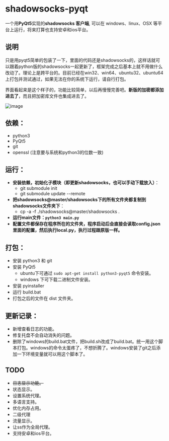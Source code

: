# shadowsocks-pyqt
一个用**PyQt5**实现的**shadowsocks 客户端**, 可以在 windows、linux、OSX 等平台上运行，将来打算也支持安卓和ios平台。

## 说明
只是用pyqt5简单的包装了一下，里面的代码还是shadowsocks的，这样话就可以跟着python版的shadowsocks一起更新了，框架完成之后基本上就不用做什么改动了。理论上是跨平台的。目前已经在win32、win64、ubuntu32、ubuntu64上打包并测试通过，如果无法在你的系统下运行，请自行打包。

界面看起来是这个样子的，功能比较简单，以后再慢慢完善吧。**新版的加密都添加进去了**，而且把加密库文件也集成进去了。

![image](https://raw.githubusercontent.com/falseen/shadowsocks-pyqt/master/test/shadowsocks-pyqt.gui-srceen.png)


## 依赖：

* python3
* PyQt5
* git
* openssl (注意要与系统和python3的位数一致)
## 运行：
* **安装依赖，初始化子模块（即更新shadowsocks，也可以手动下载放入）**：
  * git submodule init
  * git submodule update --remote
* **把shadowsocks@master/shadowsocks下的所有文件夹都复制到shadowsocks文件夹下**：
  * cp -a -f ./shadowsocks@master/shadowsocks .
* **运行main文件：`python3 main.py`**
* **配置文件都保存在程序所在的文件夹，程序启动后会直接会读取config.json里面的配置，然后执行local.py，执行过程跟原版一样。**

## 打包：

* 安装 python3 和 git
* 安装 PyQt5 
  * ubuntu下可通过 `sudo apt-get install python3-pyqt5` 命令安装。
  * windows 下可下载二进制文件安装。
* 安装 pyinstaller
* 运行 build.bat
* 打包之后的文件在 dist 文件夹。

## 更新记录：
* 新增查看日志的功能。
* 修复托盘不会自动消失的问题。
* 删除了windows的build.bat文件，把build.sh改成了build.bat。统一用这个脚本打包。windows的命令太蛋疼了，不想折腾了。windows安装了git之后添加一下环境变量就可以用这个脚本了。

## TODO
* ~~日志显示功能。~~
* 状态显示。
* 设置系统代理。
* 多语言支持。
* 优化内存占用。
* 二级代理
* 流量显示。
* 让ss作为全局代理。
* 支持安卓和ios平台。

